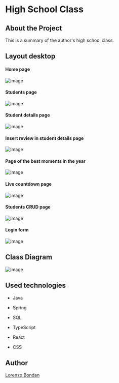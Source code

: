 # High School Class

## About the Project

This is a summary of the author's high school class.

## Layout desktop

#### Home page
![image](https://user-images.githubusercontent.com/105743965/219481036-54df731c-5ce8-4fe0-9488-9a550a423519.png)
#### Students page
![image](https://user-images.githubusercontent.com/105743965/219481235-82aca75f-0268-4bc3-b05b-311e568fdae4.png)
#### Student details page
![image](https://user-images.githubusercontent.com/105743965/219984126-4d08a00e-a9f5-4b8a-a803-e8deefd8da9e.png)
#### Insert review in student details page
![image](https://user-images.githubusercontent.com/105743965/219236963-0f92788b-1c9e-4fa1-ba4b-0d72c64d5e87.png)
#### Page of the best moments in the year 
![image](https://user-images.githubusercontent.com/105743965/219481608-e693592a-b823-4d51-9fcb-7135c9ee7d41.png)
#### Live countdown page
![image](https://user-images.githubusercontent.com/105743965/219237613-6a7855ac-755b-4514-8824-1598ae799e8a.png)
#### Students CRUD page
![image](https://user-images.githubusercontent.com/105743965/219481925-0cdacba1-7e25-4e68-8d3f-329555c45317.png)
#### Login form
![image](https://user-images.githubusercontent.com/105743965/219239070-01269f97-f9d1-41cf-b8d6-4189464f2688.png)

## Class Diagram

![image](https://user-images.githubusercontent.com/105743965/219909368-3522a592-44f7-4acb-94cf-53d03571293d.png)

## Used technologies

- Java
- Spring
- SQL

- TypeScript
- React
- CSS

## Author

[Lorenzo Bondan](HTTPS://WWW.LINKEDIN.COM/IN/LORENZO-BONDAN-108B42236)
